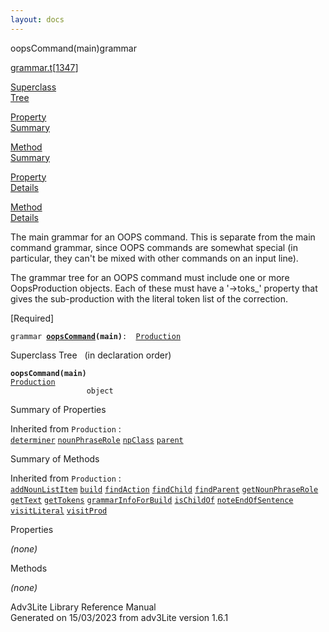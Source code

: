 ```yaml
---
layout: docs
---
```

<span class="title">oopsCommand(main)</span><span class="type">grammar</span>

[grammar.t](../file/grammar.t.html)\[[1347](../source/grammar.t.html#1347)\]

[Superclass  
Tree](#_SuperClassTree_)

[Property  
Summary](#_PropSummary_)

[Method  
Summary](#_MethodSummary_)

[Property  
Details](#_Properties_)

[Method  
Details](#_Methods_)



The main grammar for an OOPS command. This is separate from the main
command grammar, since OOPS commands are somewhat special (in
particular, they can't be mixed with other commands on an input line).

The grammar tree for an OOPS command must include one or more
OopsProduction objects. Each of these must have a '-\>toks\_' property
that gives the sub-production with the literal token list of the
correction.

\[Required\]

`grammar `**[`oopsCommand`](../object/oopsCommand1.html)`(main)`**` :   `[`Production`](../object/Production.html)



<span id="_SuperClassTree_"></span>



<span class="hdln">Superclass Tree</span>   (in declaration order)



**`oopsCommand(main)`**  
[`Production`](../object/Production.html)  
`                 object`  
<span id="_PropSummary_"></span>



<span class="hdln">Summary of Properties</span>  





Inherited from `Production` :  
[`determiner`](../object/Production.html#determiner) [`nounPhraseRole`](../object/Production.html#nounPhraseRole) [`npClass`](../object/Production.html#npClass) [`parent`](../object/Production.html#parent)

<span id="_MethodSummary_"></span>



<span class="hdln">Summary of Methods</span>  





Inherited from `Production` :  
[`addNounListItem`](../object/Production.html#addNounListItem) [`build`](../object/Production.html#build) [`findAction`](../object/Production.html#findAction) [`findChild`](../object/Production.html#findChild) [`findParent`](../object/Production.html#findParent) [`getNounPhraseRole`](../object/Production.html#getNounPhraseRole) [`getText`](../object/Production.html#getText) [`getTokens`](../object/Production.html#getTokens) [`grammarInfoForBuild`](../object/Production.html#grammarInfoForBuild) [`isChildOf`](../object/Production.html#isChildOf) [`noteEndOfSentence`](../object/Production.html#noteEndOfSentence) [`visitLiteral`](../object/Production.html#visitLiteral) [`visitProd`](../object/Production.html#visitProd)

<span id="_Properties_"></span>



<span class="hdln">Properties</span>  



*(none)* <span id="_Methods_"></span>



<span class="hdln">Methods</span>  



*(none)*



Adv3Lite Library Reference Manual  
Generated on 15/03/2023 from adv3Lite version 1.6.1


